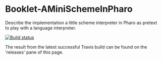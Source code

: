 # Booklet-AMiniSchemeInPharo
Describe the implementation  a little scheme interpreter in Pharo as pretext to play with a language interpreter.

[![Build status][badge]][travis]

[travis]: https://travis-ci.com/SquareBracketAssociates/Booklet-AMiniSchemeInPharo
[badge]: https://travis-ci.com/SquareBracketAssociates/Booklet-AMiniSchemeInPharo.svg?branch=master

The result from the latest successful Travis build can be found on the 'releases' pane of this page. 
